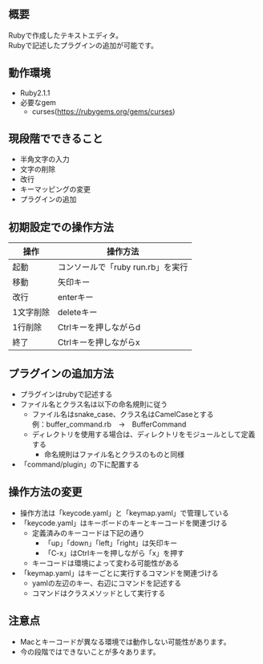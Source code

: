 ## 概要
Rubyで作成したテキストエディタ。  
Rubyで記述したプラグインの追加が可能です。

## 動作環境
* Ruby2.1.1
* 必要なgem
    * curses(https://rubygems.org/gems/curses)

## 現段階でできること
* 半角文字の入力
* 文字の削除
* 改行
* キーマッピングの変更
* プラグインの追加

## 初期設定での操作方法
|操作|操作方法|
|----|-------|
|起動|コンソールで「ruby run.rb」を実行|
|移動|矢印キー|
|改行|enterキー|
|1文字削除|deleteキー|
|1行削除|Ctrlキーを押しながらd|
|終了|Ctrlキーを押しながらx|

## プラグインの追加方法
* プラグインはrubyで記述する
* ファイル名とクラス名は以下の命名規則に従う
    * ファイル名はsnake_case、クラス名はCamelCaseとする  
      例：buffer_command.rb　->　BufferCommand
    * ディレクトリを使用する場合は、ディレクトリをモジュールとして定義する
        * 命名規則はファイル名とクラスのものと同様
* 「command/plugin」の下に配置する

## 操作方法の変更
* 操作方法は「keycode.yaml」と「keymap.yaml」で管理している
* 「keycode.yaml」はキーボードのキーとキーコードを関連づける
    * 定義済みのキーコードは下記の通り
        * 「up」「down」「left」「right」は矢印キー
        * 「C-x」はCtrlキーを押しながら「x」を押す
    * キーコードは環境によって変わる可能性がある
* 「keymap.yaml」はキーごとに実行するコマンドを関連づける
    * yamlの左辺のキー、右辺にコマンドを記述する
    * コマンドはクラスメソッドとして実行する

## 注意点
* Macとキーコードが異なる環境では動作しない可能性があります。
* 今の段階ではできないことが多々あります。
